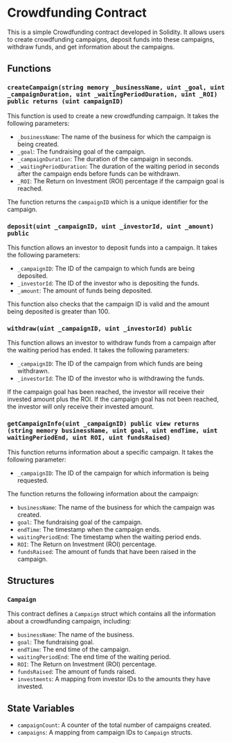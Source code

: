 # Crowdfunding Contract

This is a simple Crowdfunding contract developed in Solidity. It allows users to create crowdfunding campaigns, deposit funds into these campaigns, withdraw funds, and get information about the campaigns.

## Functions

### `createCampaign(string memory _businessName, uint _goal, uint _campaignDuration, uint _waitingPeriodDuration, uint _ROI) public returns (uint campaignID)`

This function is used to create a new crowdfunding campaign. It takes the following parameters:

- `_businessName`: The name of the business for which the campaign is being created.
- `_goal`: The fundraising goal of the campaign.
- `_campaignDuration`: The duration of the campaign in seconds.
- `_waitingPeriodDuration`: The duration of the waiting period in seconds after the campaign ends before funds can be withdrawn.
- `_ROI`: The Return on Investment (ROI) percentage if the campaign goal is reached.

The function returns the `campaignID` which is a unique identifier for the campaign.

### `deposit(uint _campaignID, uint _investorId, uint _amount) public`

This function allows an investor to deposit funds into a campaign. It takes the following parameters:

- `_campaignID`: The ID of the campaign to which funds are being deposited.
- `_investorId`: The ID of the investor who is depositing the funds.
- `_amount`: The amount of funds being deposited.

This function also checks that the campaign ID is valid and the amount being deposited is greater than 100.

### `withdraw(uint _campaignID, uint _investorId) public`

This function allows an investor to withdraw funds from a campaign after the waiting period has ended. It takes the following parameters:

- `_campaignID`: The ID of the campaign from which funds are being withdrawn.
- `_investorId`: The ID of the investor who is withdrawing the funds.

If the campaign goal has been reached, the investor will receive their invested amount plus the ROI. If the campaign goal has not been reached, the investor will only receive their invested amount.

### `getCampaignInfo(uint _campaignID) public view returns (string memory businessName, uint goal, uint endTime, uint waitingPeriodEnd, uint ROI, uint fundsRaised)`

This function returns information about a specific campaign. It takes the following parameter:

- `_campaignID`: The ID of the campaign for which information is being requested.

The function returns the following information about the campaign:

- `businessName`: The name of the business for which the campaign was created.
- `goal`: The fundraising goal of the campaign.
- `endTime`: The timestamp when the campaign ends.
- `waitingPeriodEnd`: The timestamp when the waiting period ends.
- `ROI`: The Return on Investment (ROI) percentage.
- `fundsRaised`: The amount of funds that have been raised in the campaign.

## Structures

### `Campaign`

This contract defines a `Campaign` struct which contains all the information about a crowdfunding campaign, including:

- `businessName`: The name of the business.
- `goal`: The fundraising goal.
- `endTime`: The end time of the campaign.
- `waitingPeriodEnd`: The end time of the waiting period.
- `ROI`: The Return on Investment (ROI) percentage.
- `fundsRaised`: The amount of funds raised.
- `investments`: A mapping from investor IDs to the amounts they have invested.

## State Variables

- `campaignCount`: A counter of the total number of campaigns created.
- `campaigns`: A mapping from campaign IDs to `Campaign` structs.
